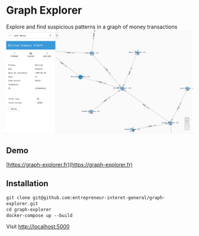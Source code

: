 # Graph Explorer
Explore and find suspicious patterns in a graph of money transactions 
![screenshot](https://github.com/entrepreneur-interet-general/graph-explorer/raw/master/docs/img/home.png)

## Demo 
[https://graph-explorer.fr](https://graph-explorer.fr)

## Installation 
```
git clone git@github.com:entrepreneur-interet-general/graph-explorer.git
cd graph-explorer
docker-compose up --build
```

Visit [http://localhost:5000](http://127.0.0.1:50000)

